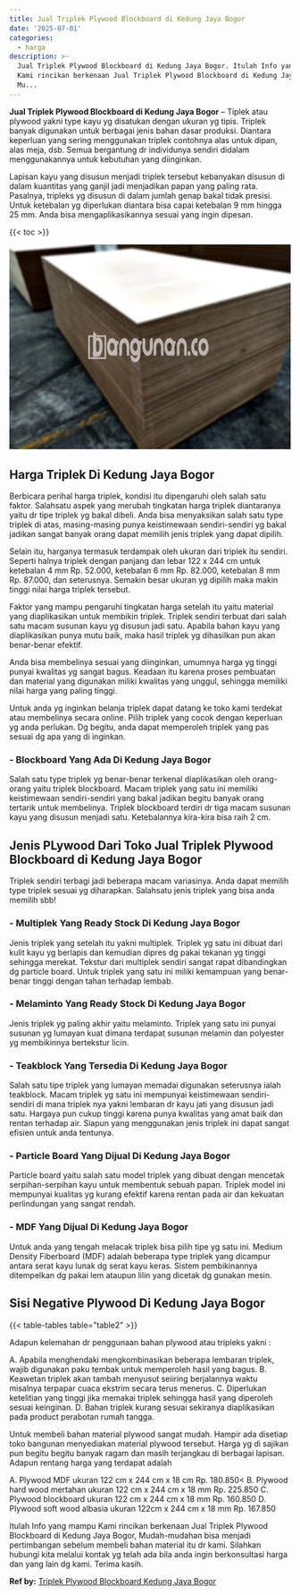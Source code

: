 ```yaml
---
title: Jual Triplek Plywood Blockboard di Kedung Jaya Bogor
date: '2025-07-01'
categories:
  - harga
description: >-
  Jual Triplek Plywood Blockboard di Kedung Jaya Bogor. Itulah Info yang mampu
  Kami rincikan berkenaan Jual Triplek Plywood Blockboard di Kedung Jaya Bogor,
  Mu...
---
```


**Jual Triplek Plywood Blockboard di Kedung Jaya Bogor** – Tiplek atau plywood yakni type kayu yg disatukan dengan ukuran yg tipis. Triplek banyak digunakan untuk berbagai jenis bahan dasar produksi. Diantara keperluan yang sering menggunakan triplek contohnya alas untuk dipan, alas meja, dsb. Semua bergantung dr individunya sendiri didalam menggunakannya untuk kebutuhan yang diinginkan.

Lapisan kayu yang disusun menjadi triplek tersebut kebanyakan disusun di dalam kuantitas yang ganjil jadi menjadikan papan yang paling rata. Pasalnya, tripleks yg disusun di dalam jumlah genap bakal tidak presisi. Untuk ketebalan yg diperlukan diantara bisa capai ketebalan 9 mm hingga 25 mm. Anda bisa mengaplikasikannya sesuai yang ingin dipesan.

{{< toc >}}

![Jual Triplek Plywood Blockboard di Kedung Jaya Bogor](/images/jual-triplek-murah-38.png)

## Harga Triplek Di Kedung Jaya Bogor

Berbicara perihal harga triplek, kondisi itu dipengaruhi oleh salah satu faktor. Salahsatu aspek yang merubah tingkatan harga triplek diantaranya yaitu dr tipe triplek yg bakal dibeli. Anda bisa menyaksikan salah satu type triplek di atas, masing-masing punya keistimewaan sendiri-sendiri yg bakal jadikan sangat banyak orang dapat memilih jenis triplek yang dapat dipilih.

Selain itu, harganya termasuk terdampak oleh ukuran dari triplek itu sendiri. Seperti halnya triplek dengan panjang dan lebar 122 x 244 cm untuk ketebalan 4 mm Rp. 52.000, ketebalan 6 mm Rp. 82.000, ketebalan 8 mm Rp. 87.000, dan seterusnya. Semakin besar ukuran yg dipilih maka makin tinggi nilai harga triplek tersebut.

Faktor yang mampu pengaruhi tingkatan harga setelah itu yaitu material yang diaplikasikan untuk membikin triplek. Triplek sendiri terbuat dari salah satu macam susunan kayu yg disusun jadi satu. Apabila bahan kayu yang diaplikasikan punya mutu baik, maka hasil triplek yg dihasilkan pun akan benar-benar efektif.

Anda bisa membelinya sesuai yang diinginkan, umumnya harga yg tinggi punyai kwalitas yg sangat bagus. Keadaan itu karena proses pembuatan dan material yang digunakan miliki kwalitas yang unggul, sehingga memiliki nilai harga yang paling tinggi.

Untuk anda yg inginkan belanja triplek dapat datang ke toko kami terdekat atau membelinya secara online. Pilih triplek yang cocok dengan keperluan yg anda perlukan. Dg begitu, anda dapat memperoleh triplek yang pas sesuai dg apa yang di inginkan.

### \- Blockboard Yang Ada Di Kedung Jaya Bogor

Salah satu type triplek yg benar-benar terkenal diaplikasikan oleh orang-orang yaitu triplek blockboard. Macam triplek yang satu ini memiliki keistimewaan sendiri-sendiri yang bakal jadikan begitu banyak orang tertarik untuk membelinya. Triplek blockboard terdiri dr tiga macam susunan kayu yang disusun menjadi satu. Ketebalannya kira-kira bisa raih 2 cm.

## Jenis PLywood Dari Toko Jual Triplek Plywood Blockboard di Kedung Jaya Bogor

Triplek sendiri terbagi jadi beberapa macam variasinya. Anda dapat memilih type triplek sesuai yg diharapkan. Salahsatu jenis triplek yang bisa anda memilih sbb!

### \- Multiplek Yang Ready Stock Di Kedung Jaya Bogor

Jenis triplek yang setelah itu yakni multiplek. Triplek yg satu ini dibuat dari kulit kayu yg berlapis dan kemudian dipres dg pakai tekanan yg tinggi sehingga merekat. Tekstur dari multiplek sendiri sangat rapat dibandingkan dg particle board. Untuk triplek yang satu ini miliki kemampuan yang benar-benar tinggi dengan tahan terhadap lembab.

### \- Melaminto Yang Ready Stock Di Kedung Jaya Bogor

Jenis triplek yg paling akhir yaitu melaminto. Triplek yang satu ini punyai susunan yg lumayan kuat dimana terdapat susunan melamin dan polyester yg membikinnya bertekstur licin.

### \- Teakblock Yang Tersedia Di Kedung Jaya Bogor

Salah satu tipe triplek yang lumayan memadai digunakan seterusnya ialah teakblock. Macam triplek yg satu ini mempunyai keistimewaan sendiri-sendiri di mana triplek nya yakni lembaran dr kayu jati yang disusun jadi satu. Hargaya pun cukup tinggi karena punya kwalitas yang amat baik dan rentan terhadap air. Siapun yang menggunakan jenis triplek ini dapat sangat efisien untuk anda tentunya.

### \- Particle Board Yang Dijual Di Kedung Jaya Bogor

Particle board yaitu salah satu model triplek yang dibuat dengan mencetak serpihan-serpihan kayu untuk membentuk sebuah papan. Triplek model ini mempunyai kualitas yg kurang efektif karena rentan pada air dan kekuatan perlindungan yang sangat rendah.

### \- MDF Yang Dijual Di Kedung Jaya Bogor

Untuk anda yang tengah melacak triplek bisa pilih tipe yg satu ini. Medium Density Fiberboard (MDF) adalah beberapa type triplek yang dicampur antara serat kayu lunak dg serat kayu keras. Sistem pembikinannya ditempelkan dg pakai lem ataupun lilin yang dicetak dg gunakan mesin.

## Sisi Negative Plywood Di Kedung Jaya Bogor

{{< table-tables table="table2" >}}

Adapun kelemahan dr penggunaan bahan plywood atau tripleks yakni :

A. Apabila menghendaki mengkombinasikan beberapa lembaran triplek, wajib digunakan paku tembak untuk memperoleh hasil yang bagus. B. Keawetan triplek akan tambah menyusut seiiring berjalannya waktu misalnya terpapar cuaca ekstrim secara terus menerus. C. Diperlukan ketelitian yang tinggi jika memakai triplek sehingga hasil yang diperoleh sesuai keinginan. D. Bahan triplek kurang sesuai sekiranya diaplikasikan pada product perabotan rumah tangga.

Untuk membeli bahan material plywood sangat mudah. Hampir ada disetiap toko bangunan menyediakan material plywood tersebut. Harga yg di sajikan pun begitu begitu banyak ragam dan masih terjangkau di berbagai lapisan. Adapun rentang harga yang terdapat adalah

A. Plywood MDF ukuran 122 cm x 244 cm x 18 cm Rp. 180.850< B. Plywood hard wood mertahan ukuran 122 cm x 244 cm x 18 mm Rp. 225.850 C. Plywood blockboard ukuran 122 cm x 244 cm x 18 mm Rp. 160.850 D. Plywood soft wood albasia ukuran 122cm x 244 cm x 18 mm Rp. 167.850

Itulah Info yang mampu Kami rincikan berkenaan Jual Triplek Plywood Blockboard di Kedung Jaya Bogor, Mudah-mudahan bisa menjadi pertimbangan sebelum membeli bahan material itu dr kami. Silahkan hubungi kita melalui kontak yg telah ada bila anda ingin berkonsultasi harga dan yang lain dg kami. Terima kasih.

**Ref by:** [Triplek Plywood Blockboard Kedung Jaya Bogor](https://id.wikipedia.org/wiki/Triplek)
